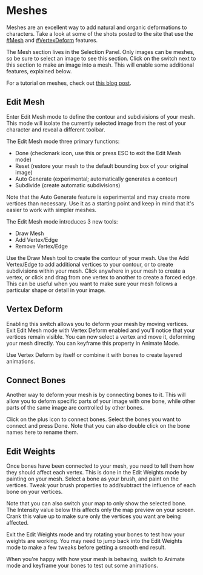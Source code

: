 # Meshes

Meshes are an excellent way to add natural and organic deformations to characters. Take a look at some of the shots posted to the site that use the [#Mesh](https://www.2dimensions.com/explore/tagged/mesh/) and [#VertexDeform](https://www.2dimensions.com/explore/tagged/vertexdeform/) features.

The Mesh section lives in the Selection Panel. Only images can be meshes, so be sure to select an image to see this section. Click on the switch next to this section to make an image into a mesh. This will enable some additional features, explained below.

For a tutorial on meshes, check out [this blog post](https://medium.com/2dimensions/how-to-use-meshes-in-nima-82306a9f88d).

##  Edit Mesh

Enter Edit Mesh mode to define the contour and subdivisions of your mesh. This mode will isolate the currently selected image from the rest of your character and reveal a different toolbar.

The Edit Mesh mode three primary functions:

-   Done (checkmark icon, use this or press ESC to exit the Edit Mesh mode)
-   Reset (restore your mesh to the default bounding box of your original image)
-   Auto Generate (experimental; automatically generates a contour)
-   Subdivide (create automatic subdivisions)

Note that the Auto Generate feature is experimental and may create more vertices than necessary. Use it as a starting point and keep in mind that it's easier to work with simpler meshes.

The Edit Mesh mode introduces 3 new tools:

-   Draw Mesh
-   Add Vertex/Edge
-   Remove Vertex/Edge

Use the Draw Mesh tool to create the contour of your mesh. Use the Add Vertex/Edge to add additional vertices to your contour, or to create subdivisions within your mesh. Click anywhere in your mesh to create a vertex, or click and drag from one vertex to another to create a forced edge. This can be useful when you want to make sure your mesh follows a particular shape or detail in your image.

## Vertex Deform

Enabling this switch allows you to deform your mesh by moving vertices. Exit Edit Mesh mode with Vertex Deform enabled and you'll notice that your vertices remain visible. You can now select a vertex and move it, deforming your mesh directly. You can keyframe this property in Animate Mode.

Use Vertex Deform by itself or combine it with bones to create layered animations.

##  Connect Bones

Another way to deform your mesh is by connecting bones to it. This will allow you to deform specific parts of your image with one bone, while other parts of the same image are controlled by other bones.

Click on the plus icon to connect bones. Select the bones you want to connect and press Done. Note that you can also double click on the bone names here to rename them.

## Edit Weights

Once bones have been connected to your mesh, you need to tell them how they should affect each vertex. This is done in the Edit Weights mode by painting on your mesh. Select a bone as your brush, and paint on the vertices. Tweak your brush properties to add/subtract the influence of each bone on your vertices.

Note that you can also switch your map to only show the selected bone. The Intensity value below this affects only the map preview on your screen. Crank this value up to make sure only the vertices you want are being affected.

Exit the Edit Weights mode and try rotating your bones to test how your weights are working. You may need to jump back into the Edit Weights mode to make a few tweaks before getting a smooth end result.

When you're happy with how your mesh is behaving, switch to Animate mode and keyframe your bones to test out some animations.